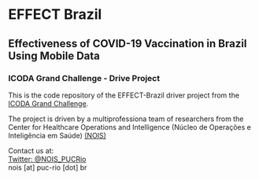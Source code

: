 # EFFECT Brazil
## Effectiveness of COVID-19 Vaccination in Brazil Using Mobile Data

### ICODA Grand Challenge - Drive Project

This is the code repository of the EFFECT-Brazil driver project from the [ICODA Grand Challenge](https://icoda-research.org/project/dp-effect-brazil/).

The project is driven by a multiprofessiona team of researchers from the Center for Healthcare Operations and Intelligence (Núcleo de Operações e Inteligência em Saúde) [(NOIS)](https://sites.google.com/view/nois-pucrio)

Contact us at:   
[Twitter: @NOIS_PUCRio](https://twitter.com/NOIS_PUCRio)  
nois [at] puc-rio [dot] br  
